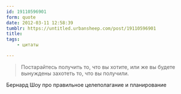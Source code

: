 ```yaml
---
id: 19110596901
form: quote
date: 2012-03-11 12:58:39
tumblr: https://untitled.urbansheep.com/post/19110596901
title: 
tags:
    - цитаты

---
```


<blockquote>
Постарайтесь получить то, что вы хотите, или же вы будете вынуждены захотеть то, что вы получили.
</blockquote>

Бернард Шоу про правильное целеполагание и планирование
